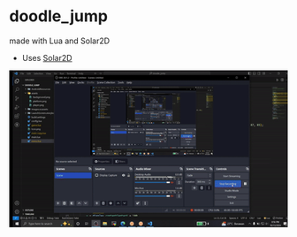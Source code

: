 # doodle_jump

made with Lua and Solar2D

* Uses [Solar2D](https://solar2d.com/)

<img src="https://github.com/pepega90/doodle_jump_clone/blob/main/preview.gif" />
